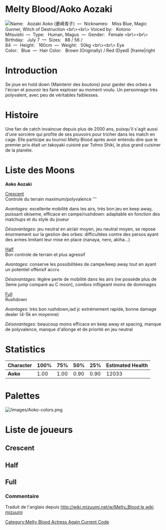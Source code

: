 # Melty Blood/Aoko Aozaki

![ **Name:**   Aozaki Aoko (蒼崎青子)  —  **Nicknames:**   Miss Blue,
Magic Gunner, Witch of Destruction \<br\\\>\<br\\\> **Voiced
by:**   Kotono Mitsuishi  —  **Type:**   Human,
Magus  —  **Gender:**   Female \<br\\\>\<br\\\> **Birthday:**   July
7  —  **Sizes:**   88 / 56 /
84  —  **Height:**   160cm  —  **Weight:**   50kg \<br\\\>\<br\\\> **Eye
Color:**   Blue  —  **Hair Color:**   Brown (Originally) / Red (Dyed)
\|frame\|right](/images/Aoko0.png " Name:   Aozaki Aoko (蒼崎青子)  —  Nicknames:   Miss Blue, Magic Gunner, Witch of Destruction <br\><br\> Voiced by:   Kotono Mitsuishi  —  Type:   Human, Magus  —  Gender:   Female <br\><br\> Birthday:   July 7  —  Sizes:   88 / 56 / 84  —  Height:   160cm  —  Weight:   50kg <br\><br\> Eye Color:   Blue  —  Hair Color:   Brown (Originally) / Red (Dyed) |frame|right")

# Introduction

Se joue en hold down (Maintenir des boutons) pour garder des orbes a
l'écran et pouvoir les faire exploser au moment voulu. Un personnage
très polyvalent, avec peu de véritables faiblesses.

# Histoire

Une fan de catch invaincue depuis plus de 2000 ans, puisqu'il s'agit
aussi d'une sorcière qui profite de ses pouvoirs pour tricher dans les
match en cage. Elle participe au tournoi Melty Blood après avoir entendu
dire que le premier prix était un takoyaki cuisiné par Tohno Shiki, le
plus grand cuisiner de la planète.

# Liste des Moons

**Aoko Aozaki**

[Crescent](Melty_Blood/Aoko_Aozaki/Crescent_Moon "wikilink")  
Controle du terrain maximum/polyvalence '''

*Avantages*: excellente mobilité dans les airs, très bon jeu en keep
away, puissant okiseme, efficace en campe/rushdown: adaptable en
fonction des matchups et du style du joueur

*Désavantages*: jeu neutral en air/air moyen, jeu neutral moyen, se
repose énormement sur la gestion des orbes: difficultées contre des
persos ayant des armes limitant leur mise en place (nanaya, nero,
akiha...)

[Half](Melty_Blood/Aoko_Aozaki/Half_Moon "wikilink")  
Bon controle de terrain et plus agressif

*Avantages*: conserve les possibilitées de campe/keep away tout en ayant
un potentiel offensif accru

*Désavantages*: légère perte de mobilité dans les airs (ne possède plus
de 3eme jump comparé au C moon), combos infligeant moins de dommages

[Full](Melty_Blood/Aoko_Aozaki/Full_Moon "wikilink")  
Rushdown

*Avantages*: très bon rushdown,iad jc extrémement rapide, bonne damage
dealer (4-5k en moyenne)

*Désavantages*: beaucoup moins efficace en keep away et spacing, manque
de polyvalence, manque d'allonge et de priorité en jeu neutral

# Statistics

| Character | 100% | 75%  | 50%  | 25%  | Estimated Health |
|-----------|------|------|------|------|------------------|
| **Aoko**  | 1.00 | 1.00 | 0.90 | 0.90 | 12033            |

# Palettes

![](/images/Aoko-colors.png "/images/Aoko-colors.png")

# Liste de joueurs

## Crescent

## Half

## Full

### Commentaire

Traduit de l'anglais depuis [http://wiki.mizuumi.net/w/Melty_Blood le
wiki
mizuumi](http://wiki.mizuumi.net/w/Melty_Blood_le_wiki_mizuumi "wikilink")

[Category:Melty Blood Actress Again Current
Code](Category:Melty_Blood_Actress_Again_Current_Code "wikilink")
